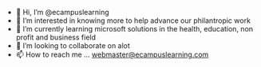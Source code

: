 - 👋 Hi, I’m @ecampuslearning
- 👀 I’m interested in knowing more to help advance our philantropic work
- 🌱 I’m currently learning microsoft solutions in the health, education, non profit and business field
- 💞️ I’m looking to collaborate on alot
- 📫 How to reach me ...
webmaster@ecampuslearning.com
<!---
ecampusDevOps is a ✨ special ✨ repository because its `README.md` (this file) appears on your GitHub profile.
You can click the Preview link to take a look at your changes.
--->
